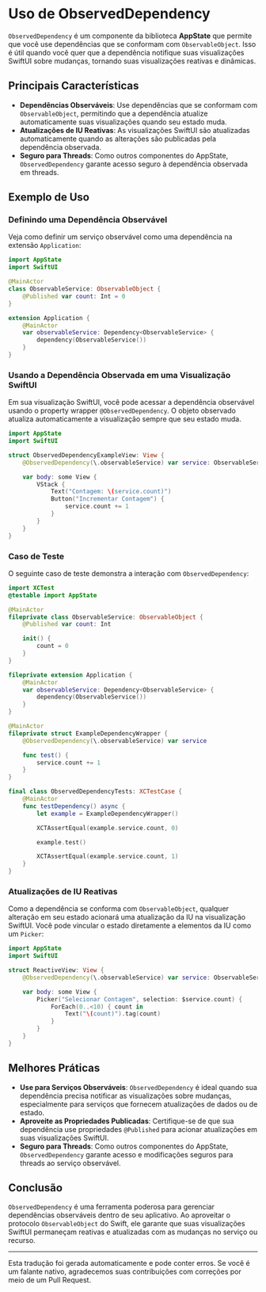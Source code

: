 # Uso de ObservedDependency

`ObservedDependency` é um componente da biblioteca **AppState** que permite que você use dependências que se conformam com `ObservableObject`. Isso é útil quando você quer que a dependência notifique suas visualizações SwiftUI sobre mudanças, tornando suas visualizações reativas e dinâmicas.

## Principais Características

- **Dependências Observáveis**: Use dependências que se conformam com `ObservableObject`, permitindo que a dependência atualize automaticamente suas visualizações quando seu estado muda.
- **Atualizações de IU Reativas**: As visualizações SwiftUI são atualizadas automaticamente quando as alterações são publicadas pela dependência observada.
- **Seguro para Threads**: Como outros componentes do AppState, `ObservedDependency` garante acesso seguro à dependência observada em threads.

## Exemplo de Uso

### Definindo uma Dependência Observável

Veja como definir um serviço observável como uma dependência na extensão `Application`:

```swift
import AppState
import SwiftUI

@MainActor
class ObservableService: ObservableObject {
    @Published var count: Int = 0
}

extension Application {
    @MainActor
    var observableService: Dependency<ObservableService> {
        dependency(ObservableService())
    }
}
```

### Usando a Dependência Observada em uma Visualização SwiftUI

Em sua visualização SwiftUI, você pode acessar a dependência observável usando o property wrapper `@ObservedDependency`. O objeto observado atualiza automaticamente a visualização sempre que seu estado muda.

```swift
import AppState
import SwiftUI

struct ObservedDependencyExampleView: View {
    @ObservedDependency(\.observableService) var service: ObservableService

    var body: some View {
        VStack {
            Text("Contagem: \(service.count)")
            Button("Incrementar Contagem") {
                service.count += 1
            }
        }
    }
}
```

### Caso de Teste

O seguinte caso de teste demonstra a interação com `ObservedDependency`:

```swift
import XCTest
@testable import AppState

@MainActor
fileprivate class ObservableService: ObservableObject {
    @Published var count: Int

    init() {
        count = 0
    }
}

fileprivate extension Application {
    @MainActor
    var observableService: Dependency<ObservableService> {
        dependency(ObservableService())
    }
}

@MainActor
fileprivate struct ExampleDependencyWrapper {
    @ObservedDependency(\.observableService) var service

    func test() {
        service.count += 1
    }
}

final class ObservedDependencyTests: XCTestCase {
    @MainActor
    func testDependency() async {
        let example = ExampleDependencyWrapper()

        XCTAssertEqual(example.service.count, 0)

        example.test()

        XCTAssertEqual(example.service.count, 1)
    }
}
```

### Atualizações de IU Reativas

Como a dependência se conforma com `ObservableObject`, qualquer alteração em seu estado acionará uma atualização da IU na visualização SwiftUI. Você pode vincular o estado diretamente a elementos da IU como um `Picker`:

```swift
import AppState
import SwiftUI

struct ReactiveView: View {
    @ObservedDependency(\.observableService) var service: ObservableService

    var body: some View {
        Picker("Selecionar Contagem", selection: $service.count) {
            ForEach(0..<10) { count in
                Text("\(count)").tag(count)
            }
        }
    }
}
```

## Melhores Práticas

- **Use para Serviços Observáveis**: `ObservedDependency` é ideal quando sua dependência precisa notificar as visualizações sobre mudanças, especialmente para serviços que fornecem atualizações de dados ou de estado.
- **Aproveite as Propriedades Publicadas**: Certifique-se de que sua dependência use propriedades `@Published` para acionar atualizações em suas visualizações SwiftUI.
- **Seguro para Threads**: Como outros componentes do AppState, `ObservedDependency` garante acesso e modificações seguros para threads ao serviço observável.

## Conclusão

`ObservedDependency` é uma ferramenta poderosa para gerenciar dependências observáveis dentro de seu aplicativo. Ao aproveitar o protocolo `ObservableObject` do Swift, ele garante que suas visualizações SwiftUI permaneçam reativas e atualizadas com as mudanças no serviço ou recurso.

---
Esta tradução foi gerada automaticamente e pode conter erros. Se você é um falante nativo, agradecemos suas contribuições com correções por meio de um Pull Request.
